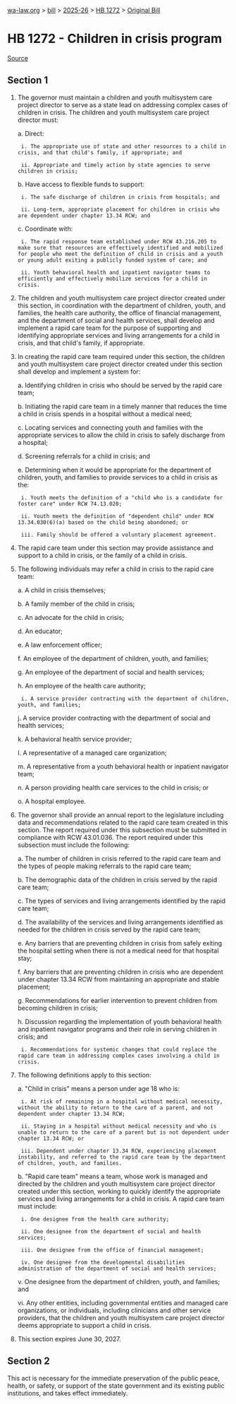 [wa-law.org](/) > [bill](/bill/) > [2025-26](/bill/2025-26/) > [HB 1272](/bill/2025-26/hb/1272/) > [Original Bill](/bill/2025-26/hb/1272/1/)

# HB 1272 - Children in crisis program

[Source](http://lawfilesext.leg.wa.gov/biennium/2025-26/Pdf/Bills/House%20Bills/1272.pdf)

## Section 1
1. The governor must maintain a children and youth multisystem care project director to serve as a state lead on addressing complex cases of children in crisis. The children and youth multisystem care project director must:

    a. Direct:

        i. The appropriate use of state and other resources to a child in crisis, and that child's family, if appropriate; and

        ii. Appropriate and timely action by state agencies to serve children in crisis;

    b. Have access to flexible funds to support:

        i. The safe discharge of children in crisis from hospitals; and

        ii. Long-term, appropriate placement for children in crisis who are dependent under chapter 13.34 RCW; and

    c. Coordinate with:

        i. The rapid response team established under RCW 43.216.205 to make sure that resources are effectively identified and mobilized for people who meet the definition of child in crisis and a youth or young adult exiting a publicly funded system of care; and

        ii. Youth behavioral health and inpatient navigator teams to efficiently and effectively mobilize services for a child in crisis.

2. The children and youth multisystem care project director created under this section, in coordination with the department of children, youth, and families, the health care authority, the office of financial management, and the department of social and health services, shall develop and implement a rapid care team for the purpose of supporting and identifying appropriate services and living arrangements for a child in crisis, and that child's family, if appropriate.

3. In creating the rapid care team required under this section, the children and youth multisystem care project director created under this section shall develop and implement a system for:

    a. Identifying children in crisis who should be served by the rapid care team;

    b. Initiating the rapid care team in a timely manner that reduces the time a child in crisis spends in a hospital without a medical need;

    c. Locating services and connecting youth and families with the appropriate services to allow the child in crisis to safely discharge from a hospital;

    d. Screening referrals for a child in crisis; and

    e. Determining when it would be appropriate for the department of children, youth, and families to provide services to a child in crisis as the:

        i. Youth meets the definition of a "child who is a candidate for foster care" under RCW 74.13.020;

        ii. Youth meets the definition of "dependent child" under RCW 13.34.030(6)(a) based on the child being abandoned; or

        iii. Family should be offered a voluntary placement agreement.

4. The rapid care team under this section may provide assistance and support to a child in crisis, or the family of a child in crisis.

5. The following individuals may refer a child in crisis to the rapid care team:

    a. A child in crisis themselves;

    b. A family member of the child in crisis;

    c. An advocate for the child in crisis;

    d. An educator;

    e. A law enforcement officer;

    f. An employee of the department of children, youth, and families;

    g. An employee of the department of social and health services;

    h. An employee of the health care authority;

        i. A service provider contracting with the department of children, youth, and families;

    j. A service provider contracting with the department of social and health services;

    k. A behavioral health service provider;

    l. A representative of a managed care organization;

    m. A representative from a youth behavioral health or inpatient navigator team;

    n. A person providing health care services to the child in crisis; or

    o. A hospital employee.

6. The governor shall provide an annual report to the legislature including data and recommendations related to the rapid care team created in this section. The report required under this subsection must be submitted in compliance with RCW 43.01.036. The report required under this subsection must include the following:

    a. The number of children in crisis referred to the rapid care team and the types of people making referrals to the rapid care team;

    b. The demographic data of the children in crisis served by the rapid care team;

    c. The types of services and living arrangements identified by the rapid care team;

    d. The availability of the services and living arrangements identified as needed for the children in crisis served by the rapid care team;

    e. Any barriers that are preventing children in crisis from safely exiting the hospital setting when there is not a medical need for that hospital stay;

    f. Any barriers that are preventing children in crisis who are dependent under chapter 13.34 RCW from maintaining an appropriate and stable placement;

    g. Recommendations for earlier intervention to prevent children from becoming children in crisis;

    h. Discussion regarding the implementation of youth behavioral health and inpatient navigator programs and their role in serving children in crisis; and

        i. Recommendations for systemic changes that could replace the rapid care team in addressing complex cases involving a child in crisis.

7. The following definitions apply to this section:

    a. "Child in crisis" means a person under age 18 who is:

        i. At risk of remaining in a hospital without medical necessity, without the ability to return to the care of a parent, and not dependent under chapter 13.34 RCW;

        ii. Staying in a hospital without medical necessity and who is unable to return to the care of a parent but is not dependent under chapter 13.34 RCW; or

        iii. Dependent under chapter 13.34 RCW, experiencing placement instability, and referred to the rapid care team by the department of children, youth, and families.

    b. "Rapid care team" means a team, whose work is managed and directed by the children and youth multisystem care project director created under this section, working to quickly identify the appropriate services and living arrangements for a child in crisis. A rapid care team must include:

        i. One designee from the health care authority;

        ii. One designee from the department of social and health services;

        iii. One designee from the office of financial management;

        iv. One designee from the developmental disabilities administration of the department of social and health services;

    v. One designee from the department of children, youth, and families; and

    vi. Any other entities, including governmental entities and managed care organizations, or individuals, including clinicians and other service providers, that the children and youth multisystem care project director deems appropriate to support a child in crisis.

8. This section expires June 30, 2027.

## Section 2
This act is necessary for the immediate preservation of the public peace, health, or safety, or support of the state government and its existing public institutions, and takes effect immediately.

